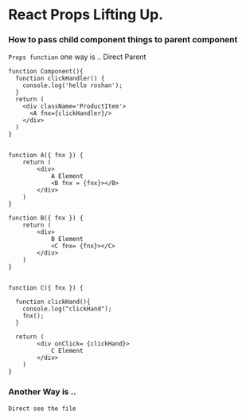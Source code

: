 # React Props Lifting Up. 

### How to pass child component things to parent component 
```Props function```
one way is .. Direct Parent 

```
function Component(){
  function clickHandler() {
    console.log('hello roshan');
  }
  return (
    <div className='ProductItem'>
      <A fnx={clickHandler}/>  
    </div>
  )
}


function A({ fnx }) {
    return (
        <div>
            A Element
            <B fnx = {fnx}></B>
        </div>
    )
}

function B({ fnx }) {
    return (
        <div>
            B Element
            <C fnx= {fnx}></C>
        </div>
    )
}


function C({ fnx }) {

  function clickHand(){
    console.log("clickHand");
    fnx(); 
  }

  return (
        <div onClick= {clickHand}>
            C Element
        </div>
    )
}

``` 
### Another Way is .. 
```
Direct see the file
```

